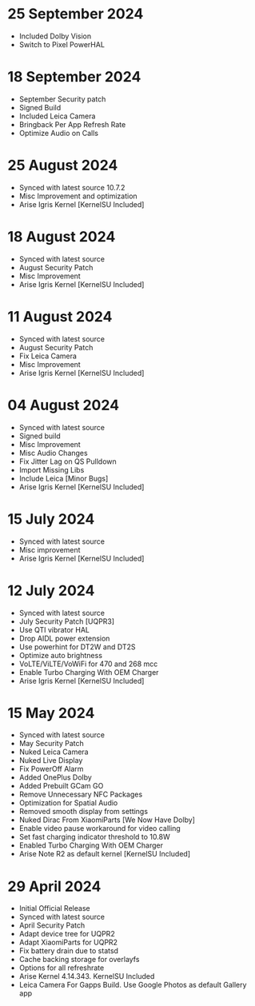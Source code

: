 # 25 September 2024

- Included Dolby Vision
- Switch to Pixel PowerHAL

# 18 September 2024

- September Security patch
- Signed Build
- Included Leica Camera
- Bringback Per App Refresh Rate
- Optimize Audio on Calls

# 25 August 2024

- Synced with latest source 10.7.2
- Misc Improvement and optimization
- Arise Igris Kernel [KernelSU Included]

# 18 August 2024

- Synced with latest source
- August Security Patch
- Misc Improvement
- Arise Igris Kernel [KernelSU Included]

# 11 August 2024

- Synced with latest source
- August Security Patch
- Fix Leica Camera
- Misc Improvement
- Arise Igris Kernel [KernelSU Included]

# 04 August 2024

- Synced with latest source
- Signed build
- Misc Improvement
- Misc Audio Changes
- Fix Jitter Lag on QS Pulldown
- Import Missing Libs
- Include Leica [Minor Bugs]
- Arise Igris Kernel [KernelSU Included]

# 15 July 2024

- Synced with latest source
- Misc improvement 
- Arise Igris Kernel [KernelSU Included]

# 12 July 2024

- Synced with latest source
- July Security Patch [UQPR3]
- Use QTI vibrator HAL
- Drop AIDL power extension
- Use powerhint for DT2W and DT2S
- Optimize auto brightness
- VoLTE/ViLTE/VoWiFi for 470 and 268 mcc
- Enable Turbo Charging With OEM Charger
- Arise Igris Kernel [KernelSU Included]

# 15 May 2024

- Synced with latest source
- May Security Patch
- Nuked Leica Camera
- Nuked Live Display
- Fix PowerOff Alarm 
- Added OnePlus Dolby
- Added Prebuilt GCam GO
- Remove Unnecessary NFC Packages
- Optimization for Spatial Audio
- Removed smooth display from settings
- Nuked Dirac From XiaomiParts [We Now Have Dolby]
- Enable video pause workaround for video calling
- Set fast charging indicator threshold to 10.8W
- Enabled Turbo Charging With OEM Charger
- Arise Note R2 as default kernel [KernelSU Included]

# 29 April 2024

- Initial Official Release
- Synced with latest source
- April Security Patch
- Adapt device tree for UQPR2
- Adapt XiaomiParts for UQPR2
- Fix battery drain due to statsd
- Cache backing storage for overlayfs
- Options for all refreshrate
- Arise Kernel 4.14.343. KernelSU Included
- Leica Camera For Gapps Build. Use Google Photos as default Gallery app

